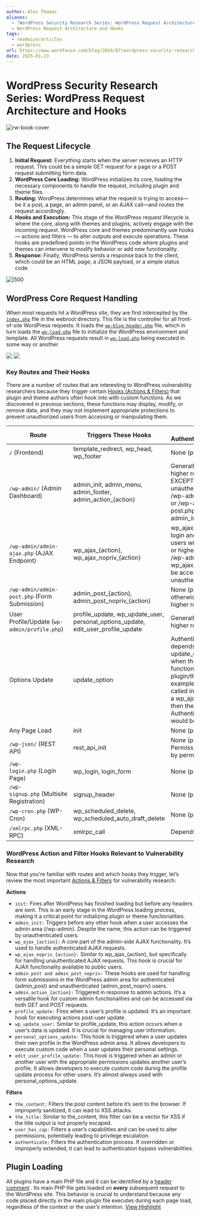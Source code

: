 ```yaml
---
author: Alex Thomas
aliases:
  - "WordPress Security Research Series: WordPress Request Architecture and Hooks"
  - WordPress Request Architecture and Hooks
tags:
  - readwise/articles
  - wordpress
url: https://www.wordfence.com/blog/2024/07/wordpress-security-research-series-wordpress-request-architecture-and-hooks/?__readwiseLocation
date: 2025-01-23
---
```

# WordPress Security Research Series: WordPress Request Architecture and Hooks

![rw-book-cover](https://www.wordfence.com/wp-content/uploads/2024/06/FeaturedImage_Wordfence_114.03.png)

## The Request Lifecycle

1. **Initial Request:** Everything starts when the server receives an HTTP request. This could be a simple GET request for a page or a POST request submitting form data.
2. **WordPress Core Loading:** WordPress initializes its core, loading the necessary components to handle the request, including plugin and theme files.
3. **Routing:** WordPress determines what the request is trying to access—be it a post, a page, an admin panel, or an AJAX call—and routes the request accordingly.
4. **Hooks and Execution:** This stage of the WordPress request lifecycle is where the core, along with themes and plugins, actively engage with the incoming request. WordPress core and themes predominantly use hooks — actions and filters — to alter outputs and execute operations. These hooks are predefined points in the WordPress code where plugins and themes can intervene to modify behavior or add new functionality.
5. **Response:** Finally, WordPress sends a response back to the client, which could be an HTML page, a JSON payload, or a simple status code.

![|500](attachments/wordpress-request-cycle.png)

## WordPress Core Request Handling

When most requests hit a WordPress site, they are first intercepted by the [`index.php`](https://github.com/WordPress/WordPress/blob/master/index.php) file in the webroot directory. This file is the controller for all front-of-site WordPress requests. It loads the [`wp-blog-header.php`](https://github.com/WordPress/WordPress/blob/master/wp-blog-header.php) file, which in turn loads the [`wp-load.php`](https://github.com/WordPress/WordPress/blob/master/wp-load.php) file to initialize the WordPress environment and template. All WordPress requests result in [`wp-load.php`](https://github.com/WordPress/WordPress/blob/master/wp-load.php) being executed in some way or another.

![](attachments/wordpress-request-flow.png)
![](attachments/wordpress-request-routing.png)

### Key Routes and Their Hooks

There are a number of routes that are interesting to WordPress vulnerability researchers because they trigger certain [Hooks (Actions & Filters)](Antoine%20Gicquel%20-%20WordPress%20for%20Security%20Audit.md#Hooks%20(Actions%20&%20Filters)) that plugin and theme authors often hook into with custom functions. As we discovered in previous sections, these functions may display, modify, or remove data, and they may not implement appropriate protections to prevent unauthorized users from accessing or manipulating them.

| Route                                        | Triggers These Hooks                                                              | With this Authentication/Authorization                                                                                                                                                                                                                                                                                              |
| -------------------------------------------- | --------------------------------------------------------------------------------- | ----------------------------------------------------------------------------------------------------------------------------------------------------------------------------------------------------------------------------------------------------------------------------------------------------------------------------------- |
| `/` (Frontend)                               | template_redirect, wp_head, wp_footer                                             | None (public)                                                                                                                                                                                                                                                                                                                       |
| `/wp-admin/` (Admin Dashboard)               | admin_init, admin_menu, admin_footer, admin_action_{action}                       | Generally subscriber-level or higher role.  <br>EXCEPTION: Sending an unauthenticated request to /wp-admin/admin-ajax.php or /wp-admin/admin-post.php will trigger the admin_init action.                                                                                                                                           |
| `/wp-admin/admin-ajax.php` (AJAX Endpoint)   | wp_ajax_{action}, wp_ajax_nopriv_{action}                                         | wp_ajax_{action} requires login and can be triggered by users with a subscriber-level or higher role with access to /wp-admin.  <br>wp_ajax_nopriv_{action} can be accessed by unauthenticated users.                                                                                                                               |
| `/wp-admin/admin-post.php` (Form Submission) | admin_post_{action}, admin_post_nopriv_{action}                                   | None (public) for nopriv otherwise subscriber-level or higher role.                                                                                                                                                                                                                                                                 |
| User Profile/Update (`wp-admin/profile.php`) | profile_update, wp_update_user, personal_options_update, edit_user_profile_update | Generally subscriber-level or higher role                                                                                                                                                                                                                                                                                           |
| Options Update                               | update_option                                                                     | Authentication/Authorization depends, because the update_option action is tied to when the update_option() function is called by the plugin/theme developer. If, for example, update_option() is called in a function hooked to a wp_ajax_nopriv_{action}, then the required Authentication/Authorization would be “None (public)”. |
| Any Page Load                                | init                                                                              | None (public)                                                                                                                                                                                                                                                                                                                       |
| `/wp-json/` (REST API)                       | rest_api_init                                                                     | None (public) by default. Permissions can be controlled by permission_callback.                                                                                                                                                                                                                                                     |
| `/wp-login.php` (Login Page)                 | wp_login, login_form                                                              | None (public)                                                                                                                                                                                                                                                                                                                       |
| `/wp-signup.php` (Multisite Registration)    | signup_header                                                                     | None (public)                                                                                                                                                                                                                                                                                                                       |
| `/wp-cron.php` (WP-Cron)                     | wp_scheduled_delete, wp_scheduled_auto_draft_delete                               | None (public)                                                                                                                                                                                                                                                                                                                       |
| `/xmlrpc.php` (XML-RPC)                      | xmlrpc_call                                                                       | Depends on method                                                                                                                                                                                                                                                                                                                   |
### WordPress Action and Filter Hooks Relevant to Vulnerability Research

Now that you’re familiar with routes and which hooks they trigger, let’s review the most important [Actions & Filters](Antoine%20Gicquel%20-%20WordPress%20for%20Security%20Audit.md#Hooks%20(Actions%20&%20Filters)) for vulnerability research:

**Actions**
- `init:` Fires after WordPress has finished loading but before any headers are sent. This is an early stage in the WordPress loading process, making it a critical point for initializing plugin or theme functionalities.
- `admin_init:` Triggers before any other hook when a user accesses the admin area (/wp-admin). Despite the name, this action can be triggered by unauthenticated users.
- `wp_ajax_{action}:` A core part of the admin-side AJAX functionality. It’s used to handle authenticated AJAX requests.
- `wp_ajax_nopriv_{action}:` Similar to wp_ajax_{action}, but specifically for handling unauthenticated AJAX requests. This hook is crucial for AJAX functionality available to public users.
- `admin_post and admin_post_nopriv:` These hooks are used for handling form submissions in the WordPress admin area for authenticated (admin_post) and unauthenticated (admin_post_nopriv) users.
- `admin_action_{action}:` Triggered in response to admin actions. It’s a versatile hook for custom admin functionalities and can be accessed via both GET and POST requests.
- `profile_update:` Fires when a user’s profile is updated. It’s an important hook for executing actions post-user update.
- `wp_update_user:` Similar to profile_update, this action occurs when a user’s data is updated. It is crucial for managing user information.
- `personal_options_update:` This hook is triggered when a user updates their own profile in the WordPress admin area. It allows developers to execute custom code when a user updates their personal settings.
- `edit_user_profile_update:` This hook is triggered when an admin or another user with the appropriate permissions updates another user’s profile. It allows developers to execute custom code during the profile update process for other users. It’s almost always used with personal_options_update.

**Filters**
- `the_content:` Filters the post content before it’s sent to the browser. If improperly sanitized, it can lead to XSS attacks.
- `the_title:` Similar to the_content, this filter can be a vector for XSS if the title output is not properly escaped.
- `user_has_cap:` Filters a user’s capabilities and can be used to alter permissions, potentially leading to privilege escalation.
- `authenticate:` Filters the authentication process. If overridden or improperly extended, it can lead to authentication bypass vulnerabilities.

## Plugin Loading

All plugins have a main PHP file and it can be identified by a [header comment](https://developer.wordpress.org/plugins/plugin-basics/header-requirements/) [](https://read.readwise.io/read/01jja0bw80348cbp1shgsx5n1m). Its main PHP file gets loaded on **every** subsequent request to the WordPress site. This behavior is crucial to understand because any code placed directly in the main plugin file executes during each page load, regardless of the context or the user’s intention. [View Highlight](https://read.readwise.io/read/01jja0cz769rh7sx4pdypsawv9)

